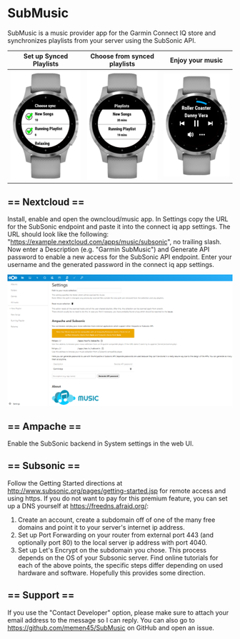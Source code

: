 # SubMusic
SubMusic is a music provider app for the Garmin Connect IQ store and synchronizes playlists from your server using the SubSonic API.

Set up Synced Playlists    |  Choose from synced playlists | Enjoy your music 
:-------------------------:|:-------------------------:|:-------------------------:
![](images/ConfigureSyncVIew.png) | ![](images/ChoosePlaybackView.png) | ![](images/PlaybackView.png)

## == Nextcloud ==

Install, enable and open the owncloud/music app. In Settings copy the URL for the SubSonic endpoint and paste it into the connect iq app settings. The URL should look like the following: "https://example.nextcloud.com/apps/music/subsonic", no trailing slash. Now enter a Description (e.g. "Garmin SubMusic") and Generate API password to enable a new access for the SubSonic API endpoint. Enter your username and the generated password in the connect iq app settings.

![](images/NextcloudView.png)

## == Ampache ==

Enable the SubSonic backend in System settings in the web UI.

## == Subsonic ==

Follow the Getting Started directions at http://www.subsonic.org/pages/getting-started.jsp for remote access and using https. If you do not want to pay for this premium feature, you can set up a DNS yourself at https://freedns.afraid.org/:
1. Create an account, create a subdomain off of one of the many free domains and point it to your server's internet ip address. 
2. Set up Port Forwarding on your router from external port 443 (and optionally port 80) to the local server ip address with port 4040. 
3. Set up Let's Encrypt on the subdomain you chose. This process depends on the OS of your Subsonic server.
Find online tutorials for each of the above points, the specific steps differ depending on used hardware and software. Hopefully this provides some direction.

## == Support ==

If you use the "Contact Developer" option, please make sure to attach your email address to the message so I can reply. You can also go to https://github.com/memen45/SubMusic on GitHub and open an issue.
